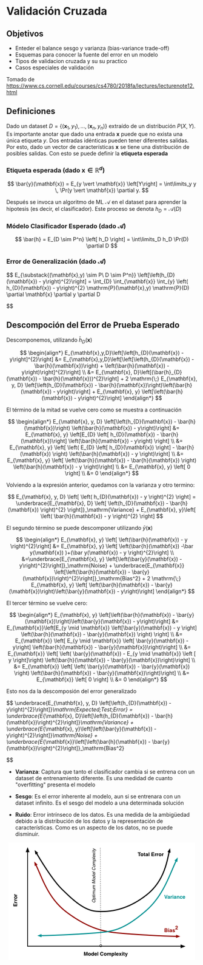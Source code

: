 # Validación Cruzada

## Objetivos

- Enteder el balance sesgo y varianza (bias-variance trade-off)
- Esquemas para conocer la fuente del error en un modelo
- Tipos de validacion cruzada y su su practico
- Casos especiales de validación

Tomado de https://www.cs.cornell.edu/courses/cs4780/2018fa/lectures/lecturenote12.html

## Definiciones

Dado un dataset $D = \{(\mathbf{x}_1, y_1), \dots, (\mathbf{x}_n,y_n)\}$ extraído de un distribución $P(X,Y)$. Es importante anotar que dado una entrada $\mathbf{x}$ puede que no exista una única etiqueta $y$. Dos entradas idénticas pueden tener diferentes salidas. Por esto, dado un vector de características $\mathbf{x}$ se tiene una distribución de posibles salidas. Con esto se puede definir la **etiqueta esperada**

### Etiqueta esperada (dado $\mathbf{x} \in \mathbb{R}^d$)

$$
\bar{y}(\mathbf{x}) = E_{y \vert \mathbf{x}} \left[Y\right] = \int\limits_y y \, \Pr(y \vert \mathbf{x}) \partial y.
$$

Después se invoca un algoritmo de ML $\mathcal{A}$ en el dataset para aprender la hipotesis (es decir, el clasificador). Este proceso se denota $h_D = \mathcal{A}(D)$

### Módelo Clasificador Esperado (dado $\mathcal{A}$)

$$
\bar{h} = E_{D \sim P^n} \left[ h_D \right] = \int\limits_D h_D \Pr(D) \partial D
$$

### Error de Generalización (dado $\mathcal{A}$)

$$
E_{\substack{(\mathbf{x},y) \sim P\\ D \sim P^n}} \left[\left(h_{D}(\mathbf{x}) - y\right)^{2}\right] = \int_{D} \int_{\mathbf{x}} \int_{y} \left( h_{D}(\mathbf{x}) - y\right)^{2} \mathrm{P}(\mathbf{x},y) \mathrm{P}(D) \partial \mathbf{x} \partial y \partial D

$$

## Descompoción del Error de Prueba Esperado

Descomponemos, utilizando $\bar{h}_D(\mathbf{x})$

$$
\begin{align*}
	E_{\mathbf{x},y,D}\left[\left[h_{D}(\mathbf{x}) - y\right]^{2}\right] &= E_{\mathbf{x},y,D}\left[\left[\left(h_{D}(\mathbf{x}) - \bar{h}(\mathbf{x})\right) + \left(\bar{h}(\mathbf{x}) - y\right)\right]^{2}\right] \\
    &= E_{\mathbf{x}, D}\left[(\bar{h}_{D}(\mathbf{x}) - \bar{h}(\mathbf{x}))^{2}\right] + 2 \mathrm{\;} E_{\mathbf{x}, y, D} \left[\left(h_{D}(\mathbf{x}) - \bar{h}(\mathbf{x})\right)\left(\bar{h}(\mathbf{x}) - y\right)\right] + E_{\mathbf{x}, y} \left[\left(\bar{h}(\mathbf{x}) - y\right)^{2}\right] 
\end{align*}
$$

El término de la mitad se vuelve cero como se muestra a continuación

$$
\begin{align*}
	E_{\mathbf{x}, y, D} \left[\left(h_{D}(\mathbf{x}) - \bar{h}(\mathbf{x})\right) \left(\bar{h}(\mathbf{x}) - y\right)\right] &= E_{\mathbf{x}, y} \left[E_{D} \left[ h_{D}(\mathbf{x}) - \bar{h}(\mathbf{x})\right] \left(\bar{h}(\mathbf{x}) - y\right) \right] \\
    &= E_{\mathbf{x}, y} \left[ \left( E_{D} \left[ h_{D}(\mathbf{x}) \right] - \bar{h}(\mathbf{x}) \right) \left(\bar{h}(\mathbf{x}) - y \right)\right] \\
    &= E_{\mathbf{x}, y} \left[ \left(\bar{h}(\mathbf{x}) - \bar{h}(\mathbf{x}) \right) \left(\bar{h}(\mathbf{x}) - y \right)\right] \\
    &= E_{\mathbf{x}, y} \left[ 0 \right] \\
    &= 0
\end{align*}
$$

Volviendo a la expresión anterior, quedamos con la varianza y otro termino:

$$
	E_{\mathbf{x}, y, D} \left[ \left( h_{D}(\mathbf{x}) - y \right)^{2} \right] = \underbrace{E_{\mathbf{x}, D} \left[ \left(h_{D}(\mathbf{x}) - \bar{h}(\mathbf{x}) \right)^{2} \right]}_\mathrm{Variance} + E_{\mathbf{x}, y}\left[ \left( \bar{h}(\mathbf{x}) - y \right)^{2} \right]
$$

El segundo término se puede descomponer utilizando $\bar{y}(\mathbf{x})$

$$
\begin{align*}
	E_{\mathbf{x}, y} \left[ \left(\bar{h}(\mathbf{x}) - y \right)^{2}\right] &= E_{\mathbf{x}, y} \left[ \left(\bar{h}(\mathbf{x}) -\bar y(\mathbf{x}) )+(\bar y(\mathbf{x}) - y \right)^{2}\right]  \\
  &=\underbrace{E_{\mathbf{x}, y} \left[\left(\bar{y}(\mathbf{x}) - y\right)^{2}\right]}_\mathrm{Noise} + \underbrace{E_{\mathbf{x}} \left[\left(\bar{h}(\mathbf{x}) - \bar{y}(\mathbf{x})\right)^{2}\right]}_\mathrm{Bias^2} + 2 \mathrm{\;} E_{\mathbf{x}, y} \left[ \left(\bar{h}(\mathbf{x}) - \bar{y}(\mathbf{x})\right)\left(\bar{y}(\mathbf{x}) - y\right)\right]
\end{align*}
$$

El tercer término se vuelve cero:

$$
\begin{align*}
	E_{\mathbf{x}, y} \left[\left(\bar{h}(\mathbf{x}) - \bar{y}(\mathbf{x})\right)\left(\bar{y}(\mathbf{x}) - y\right)\right] &= E_{\mathbf{x}}\left[E_{y \mid \mathbf{x}} \left[\bar{y}(\mathbf{x}) - y \right] \left(\bar{h}(\mathbf{x}) - \bar{y}(\mathbf{x}) \right) \right] \\
    &= E_{\mathbf{x}} \left[ E_{y \mid \mathbf{x}} \left[ \bar{y}(\mathbf{x}) - y\right] \left(\bar{h}(\mathbf{x}) - \bar{y}(\mathbf{x})\right)\right] \\
    &= E_{\mathbf{x}} \left[ \left( \bar{y}(\mathbf{x}) - E_{y \mid \mathbf{x}} \left [ y \right]\right) \left(\bar{h}(\mathbf{x}) - \bar{y}(\mathbf{x})\right)\right] \\
    &= E_{\mathbf{x}} \left[ \left( \bar{y}(\mathbf{x}) - \bar{y}(\mathbf{x}) \right) \left(\bar{h}(\mathbf{x}) - \bar{y}(\mathbf{x})\right)\right] \\
    &= E_{\mathbf{x}} \left[ 0 \right] \\
    &= 0
\end{align*}
$$

Esto nos da la descomposión del error generalizado

$$
	\underbrace{E_{\mathbf{x}, y, D} \left[\left(h_{D}(\mathbf{x}) - y\right)^{2}\right]}_\mathrm{Expected\;Test\;Error} = \underbrace{E_{\mathbf{x}, D}\left[\left(h_{D}(\mathbf{x}) - \bar{h}(\mathbf{x})\right)^{2}\right]}_\mathrm{Variance} + \underbrace{E_{\mathbf{x}, y}\left[\left(\bar{y}(\mathbf{x}) - y\right)^{2}\right]}_\mathrm{Noise} + \underbrace{E_{\mathbf{x}}\left[\left(\bar{h}(\mathbf{x}) - \bar{y}(\mathbf{x})\right)^{2}\right]}_\mathrm{Bias^2}

$$

- **Varianza**: Captura que tanto el clasificador cambia si se entrena con un dataset de entrenamiento diferente. Es una medidad de cuanto "overfitting" presenta el modelo

- **Sesgo**: Es el error inherente al modelo, aun si se entrenara con un dataset infinito. Es el sesgo del modelo a una determinada solución 

- **Ruido**: Error intrínseco de los datos. Es una medida de la ambigüedad debido a la distribución de los datos y la representación de características. Como es un aspecto de los datos, no se puede disminuir.

<p align="center">
  <img src="./biasvariance.png" />
</p>